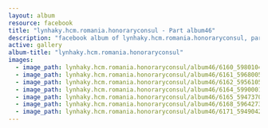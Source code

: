 ```yaml
---
layout: album
resource: facebook
title: "lynhaky.hcm.romania.honoraryconsul - Part album46"
description: "facebook album of lynhaky.hcm.romania.honoraryconsul, part album46."
active: gallery
album-title: "lynhaky.hcm.romania.honoraryconsul"
images:
  - image_path: lynhaky.hcm.romania.honoraryconsul/album46/6160_59801043_2384662544901934_484894708137459712_n.jpg
  - image_path: lynhaky.hcm.romania.honoraryconsul/album46/6161_59680057_2384662478235274_5703481273599655936_n.jpg
  - image_path: lynhaky.hcm.romania.honoraryconsul/album46/6162_59561052_2384662451568610_1435445784777588736_n.jpg
  - image_path: lynhaky.hcm.romania.honoraryconsul/album46/6164_59900016_2384662401568615_4131059343846014976_n.jpg
  - image_path: lynhaky.hcm.romania.honoraryconsul/album46/6165_59473705_2384662354901953_1706695466558685184_n.jpg
  - image_path: lynhaky.hcm.romania.honoraryconsul/album46/6168_59642738_2384662144901974_3683625542327730176_n.jpg
  - image_path: lynhaky.hcm.romania.honoraryconsul/album46/6171_59490422_2379888588712663_8473892298013278208_n.jpg
---
```

